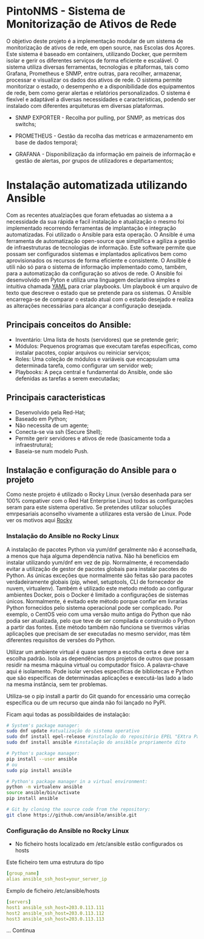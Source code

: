# PintoNMS - Sistema de Monitorização de Ativos de Rede

O objetivo deste projeto é a implementação modular de um sistema de monitorização de ativos de rede, em open source, nas Escolas dos Açores. Este sistema é baseado em containers, utilizando Docker, que permitem isolar e gerir os diferentes serviços de forma eficiente e escalável. O sistema utiliza diversas ferramentas, tecnologias e pltaformas, tais como Grafana, Prometheus e SNMP, entre outras, para recolher, armazenar, processar e visualizar os dados dos ativos de rede. O sistema permite monitorizar o estado, o desempenho e a disponibilidade dos equipamentos de rede, bem como gerar alertas e relatórios personalizados. O sistema é flexível e adaptável a diversas necessidades e características, podendo ser instalado com diferentes arquiteturas em diversas plataformas.

- SNMP EXPORTER - Recolha por pulling, por SNMP, as metricas dos switchs;

- PROMETHEUS - Gestão da recolha das metricas e armazenamento em base de dados temporal;

- GRAFANA - Disponibilização da informação em paineis de informação e gestão de alertas, por grupos de utilizadores e departamentos;

# Instalação automatizada utilizando Ansible

Com as recentes atualziações que foram efetuadas ao sistema a a necessidade da sua rápida e facil instalação e atualização o mesmo foi implementado recorrendo ferramentas de implantação e integração automatizadas. Foi utilizado o Ansible para esta operação.
O Ansible é uma ferramenta de automatização open-source que simplifica e agiliza a gestão de infraestruturas de tecnologias de informação. Este software permite que possam ser configurados sistemas e implantados aplicativos bem  como aprovisionados os recursos de forma eficiente e consistente.
O Ansilble é utili não só para o sistema de informação implementado como, também, para a automatização da configuração so ativos de rede.
O Ansible foi desenvolvido em Pyton e utiliza uma linguagem declarativa simples e intuitiva chamada [YAML](https://pt.wikipedia.org/wiki/YAML) para criar playbooks. Um playbook é um arquivo de texto que descreve o estado que se pretende para os sistemas. O Ansible encarrega-se de comparar o estado atual com o estado desejado e realiza as alterações necessárias para alcançar a configuração desejada.

## Principais conceitos do Ansible:

- Inventário: Uma lista de hosts (servidores) que se pretende gerir;
- Módulos: Pequenos programas que executam tarefas específicas, como instalar pacotes, copiar arquivos ou reiniciar serviços;
- Roles: Uma coleção de módulos e variáveis que encapsulam uma determinada tarefa, como configurar um servidor web;
- Playbooks: A peça central e fundamental do Ansible, onde são defenidas as tarefas a serem executadas;

## Principais caracteristicas

- Desenvolvido pela Red-Hat;
- Baseado em Python;
- Não necessita de um agente; 
- Conecta-se via ssh (Secure Shell);
- Permite gerir servidores e ativos de rede (basicamente toda a infraestrutura);
- Baseia-se num modelo Push.

## Instalação e configuração do Ansible para o projeto

Como neste projeto é utilizado o Rocky Linux (versão desenhada para ser 100% compativer com o Red Hat Enterprise Linux) todos as configurações seram para este sistema operativo.
Se pretendes utilizar soluções emrpesariais aconselho vivamente a utilizares esta versão de Linux. Pode ver os motivos aqui [Rocky](https://rockylinux.org/pt-PT)

### Instalação do Ansible no Rocky Linux

A instalação de pacotes Python via yum/dnf geralmente não é aconselhada, a menos que haja alguma dependência nativa. Não há benefícios em instalar utilizando yum/dnf em vez de pip.
Normalmente, é recomendado evitar a utilização de gestor de pacotes globais para instalar pacotes do Python. As únicas exceções que normalmente são feitas são para pacotes verdadeiramente globais (pip, wheel, setuptools, CLI de fornecedor de nuvem, virtualenv). Também é utilizado este metodo método ao configurar ambientes Docker, pois o Docker é limitado a configurações de sistemas únicos. Normalmente, é evitado este método porque confiar em livrarias Python fornecidos pelo sistema operacional pode ser complicado. Por exemplo, o CentOS veio com uma versão muito antiga do Python que não podia ser atualizada, pelo que teve de ser compilada e construido o Python a partir das fontes. Este método também não funciona se tivermos várias aplicações que precisam de ser executadas no mesmo servidor, mas têm diferentes requisitos de versões do Python.

Utilizar um ambiente virtual é quase sempre a escolha certa e deve ser a escolha padrão. Isola as dependências dos projetos de outros que possam residir na mesma máquina virtual ou computador fisico. A palavra-chave aqui é isolamento. Pode isolar versões específicas de bibliotecas e Python que são específicas de determinadas aplicações e executá-las lado a lado na mesma instância, sem ter problemas.

Utiliza-se o pip install a partir do Git quando for encessário uma correção específica ou de um recurso que ainda não foi lançado no PyPI.

Ficam aqui todas as possibildaides de instalação:
~~~bash
# System's package manager:
sudo dnf update #atualização do sistema operativo
sudo dnf install epel-release #instalação do repositório EPEL "EXtra Packages for Entherprise Linux"
sudo dnf install ansible #instalação do ansikble propriamente dito

# Python's package manager:
pip install --user ansible
# ou
sudo pip install ansible

# Python's package manager in a virtual environment:
python -m virtualenv ansible
source ansible/bin/activate
pip install ansible

# Git by cloning the source code from the repository:
git clone https://github.com/ansible/ansible.git
~~~

### Configuração do Ansible no Rocky Linux

- No ficheiro  hosts localizado em /etc/ansible estão configurados os hosts

Este ficheiro tem uma estrutura do tipo
~~~yaml
[group_name]
alias ansible_ssh_host=your_server_ip 
~~~
Exmplo de ficheiro /etc/ansible/hosts
~~~yaml
[servers]
host1 ansible_ssh_host=203.0.113.111
host2 ansible_ssh_host=203.0.113.112
host3 ansible_ssh_host=203.0.113.113
~~~
... Continua
